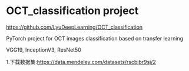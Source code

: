 
# OCT_classification project
https://github.com/LyuDeepLearning/OCT_classification

PyTorch project for OCT images classification based on transfer learning

VGG19, InceptionV3, ResNet50

1.下载数据集:https://data.mendeley.com/datasets/rscbjbr9sj/2
